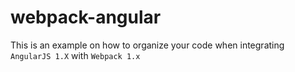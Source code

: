 # webpack-angular
This is an example on how to organize your code when integrating `AngularJS 1.X` with `Webpack 1.x`
